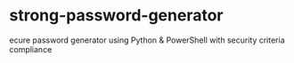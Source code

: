 # strong-password-generator
ecure password generator using Python &amp; PowerShell with security criteria compliance

